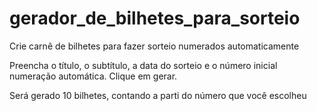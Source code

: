 # gerador_de_bilhetes_para_sorteio
Crie carnê de bilhetes para fazer sorteio numerados automaticamente

Preencha o título, o subtítulo, a data do sorteio e o número inicial numeração automática. Clique em gerar.

Será gerado 10 bilhetes, contando a parti do número que você escolheu